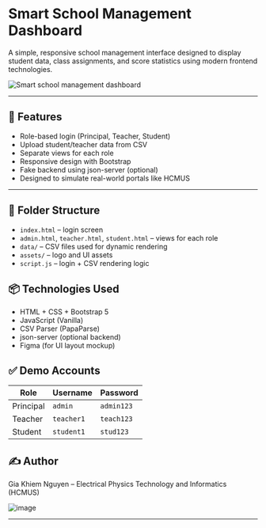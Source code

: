 # Smart School Management Dashboard

A simple, responsive school management interface designed to display student data, class assignments, and score statistics using modern frontend technologies.

![Smart school management dashboard](https://github.com/user-attachments/assets/4c42ab91-8429-446b-a994-804fb5e448b9)

---

## 🌟 Features

- Role-based login (Principal, Teacher, Student)
- Upload student/teacher data from CSV
- Separate views for each role
- Responsive design with Bootstrap
- Fake backend using json-server (optional)
- Designed to simulate real-world portals like HCMUS
---


## 📁 Folder Structure

- `index.html` – login screen
- `admin.html`, `teacher.html`, `student.html` – views for each role
- `data/` – CSV files used for dynamic rendering
- `assets/` – logo and UI assets
- `script.js` – login + CSV rendering logic


## 📦 Technologies Used

- HTML + CSS + Bootstrap 5
- JavaScript (Vanilla)
- CSV Parser (PapaParse)
- json-server (optional backend)
- Figma (for UI layout mockup)

## ✅ Demo Accounts

| Role        | Username   | Password   |
|-------------|------------|------------|
| Principal   | `admin`    | `admin123` |
| Teacher     | `teacher1` | `teach123` |
| Student     | `student1` | `stud123`  |

## ✍️ Author

Gia Khiem Nguyen – Electrical Physics Technology and Informatics (HCMUS)


![image](https://github.com/user-attachments/assets/c7a0b503-17a6-4f1a-869e-760227192be1)

---






